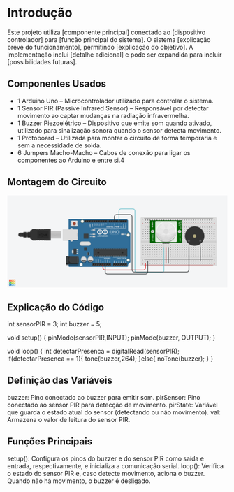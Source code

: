 # Introdução
Este projeto utiliza [componente principal] conectado ao [dispositivo controlador] para [função principal do sistema]. O sistema [explicação breve do funcionamento], permitindo [explicação do objetivo]. A implementação inclui [detalhe adicional] e pode ser expandida para incluir [possibilidades futuras].

## Componentes Usados

- 1 Arduino Uno – Microcontrolador utilizado para controlar o sistema.
- 1 Sensor PIR (Passive Infrared Sensor) – Responsável por detectar movimento ao captar mudanças na radiação infravermelha.
- 1 Buzzer Piezoelétrico – Dispositivo que emite som quando ativado, utilizado para sinalização sonora quando o sensor detecta movimento.
- 1 Protoboard – Utilizada para montar o circuito de forma temporária e sem a necessidade de solda.
- 6 Jumpers Macho-Macho – Cabos de conexão para ligar os componentes ao Arduino e entre si.4

## Montagem do Circuito

![Imagem do Circuito](detector-de-presenca.png)

## Explicação do Código

int sensorPIR = 3;
int buzzer = 5;

void setup()
{
  pinMode(sensorPIR,INPUT);
  pinMode(buzzer, OUTPUT);
}

void loop()
{
 int detectarPresenca = digitalRead(sensorPIR);
  if(detectarPresenca == 1){
    tone(buzzer,264);
  }else{
    noTone(buzzer);
}
    }

## Definição das Variáveis

buzzer: Pino conectado ao buzzer para emitir som.
pirSensor: Pino conectado ao sensor PIR para detecção de movimento.
pirState: Variável que guarda o estado atual do sensor (detectando ou não movimento).
val: Armazena o valor de leitura do sensor PIR.

## Funções Principais

setup(): Configura os pinos do buzzer e do sensor PIR como saída e entrada, respectivamente, e inicializa a comunicação serial.
loop(): Verifica o estado do sensor PIR e, caso detecte movimento, aciona o buzzer. Quando não há movimento, o buzzer é desligado.
